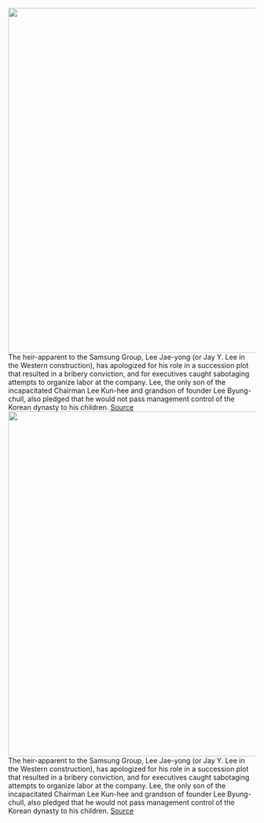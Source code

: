 <img src='https://cdn.vox-cdn.com/thumbor/YP_mW4HvTm1mYQoZFkl6NdbTcps=/0x0:4500x2951/1200x800/filters:focal(3205x1238:3925x1958)/cdn.vox-cdn.com/uploads/chorus_image/image/66758022/1211910238.jpg.0.jpg' width='700px' /><br/>
The heir-apparent to the Samsung Group, Lee Jae-yong (or Jay Y. Lee in the Western construction), has apologized for his role in a succession plot that resulted in a bribery conviction, and for executives caught sabotaging attempts to organize labor at the company. Lee, the only son of the incapacitated Chairman Lee Kun-hee and grandson of founder Lee Byung-chull, also pledged that he would not pass management control of the Korean dynasty to his children.
<a href='https://www.theverge.com/2020/5/6/21249040/jay-y-lee-apology-samsung-heir-bribery'> Source <a/><img src='https://cdn.vox-cdn.com/thumbor/YP_mW4HvTm1mYQoZFkl6NdbTcps=/0x0:4500x2951/1200x800/filters:focal(3205x1238:3925x1958)/cdn.vox-cdn.com/uploads/chorus_image/image/66758022/1211910238.jpg.0.jpg' width='700px' /><br/>
The heir-apparent to the Samsung Group, Lee Jae-yong (or Jay Y. Lee in the Western construction), has apologized for his role in a succession plot that resulted in a bribery conviction, and for executives caught sabotaging attempts to organize labor at the company. Lee, the only son of the incapacitated Chairman Lee Kun-hee and grandson of founder Lee Byung-chull, also pledged that he would not pass management control of the Korean dynasty to his children.
<a href='https://www.theverge.com/2020/5/6/21249040/jay-y-lee-apology-samsung-heir-bribery'> Source <a/>